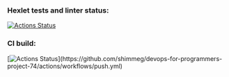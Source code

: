 ### Hexlet tests and linter status:
[![Actions Status](https://github.com/shimmeg/devops-for-programmers-project-74/workflows/hexlet-check/badge.svg)](https://github.com/shimmeg/devops-for-programmers-project-74/actions/workflows/hexlet-check.yml)

### CI build:
[![Actions Status](https://github.com/shimmeg/devops-for-programmers-project-74/workflows/CI/badge.svg?)](https://github.com/shimmeg/devops-for-programmers-project-74/actions/workflows/push.yml)
